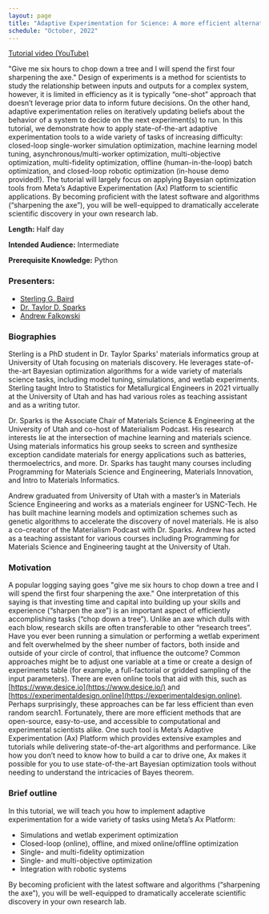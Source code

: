 ```yaml
---
layout: page
title: "Adaptive Experimentation for Science: A more efficient alternative to design of experiments"
schedule: "October, 2022"
---
```


[Tutorial video (YouTube)]([https://www.desice.io/](https://drive.google.com/file/d/1D-BQ0h7INpODkhVUGK5uCS-fqfYzZ-c9/view?usp=sharing))

"Give me six hours to chop down a tree and I will spend the first four sharpening the axe." Design of experiments is a method for scientists to study the relationship between inputs and outputs for a complex system, however, it is limited in efficiency as it is typically “one-shot” approach that doesn’t leverage prior data to inform future decisions. On the other hand, adaptive experimentation relies on iteratively updating
beliefs about the behavior of a system to decide on the next experiment(s) to run. In this tutorial, we demonstrate how to apply state-of-the-art adaptive experimentation tools to a wide variety of tasks of increasing difficulty: closed-loop single-worker simulation optimization, machine learning model tuning, asynchronous/multi-worker optimization, multi-objective optimization, multi-fidelity optimization, offline (human-in-the-loop) batch optimization, and closed-loop robotic optimization (in-house demo provided!). The tutorial will largely focus on applying Bayesian optimization tools from Meta’s Adaptive Experimentation (Ax) Platform to scientific applications. By becoming proficient with the latest software and algorithms (“sharpening the axe”), you will be well-equipped to dramatically accelerate scientific discovery in your own research lab.

**Length:** Half day

**Intended Audience:** Intermediate

**Prerequisite Knowledge:** Python

### Presenters:
- [Sterling G. Baird](mailto:sterling.baird@utah.edu)
- [Dr. Taylor D. Sparks](mailto:sparks@eng.utah.edu)
- [Andrew Falkowski](mailto:AndrewRaineFalkowski@gmail.com)

### Biographies

Sterling is a PhD student in Dr. Taylor Sparks' materials informatics group at University of Utah focusing on materials discovery. He leverages state-of-the-art Bayesian optimization algorithms for a wide variety of materials science tasks, including model tuning, simulations, and wetlab experiments. Sterling taught Intro to Statistics for Metallurgical Engineers in 2021 virtually at the University of Utah and has had various roles as teaching assistant and as a writing tutor.

Dr. Sparks is the Associate Chair of Materials Science & Engineering at the University of Utah and co-host of Materialism Podcast. His research interests lie at the intersection of machine learning and materials science. Using materials informatics his group seeks to screen and synthesize exception candidate materials for energy applications such as batteries, thermoelectrics, and more. Dr. Sparks has taught many courses including Programming for Materials Science and Engineering, Materials Innovation, and Intro to Materials Informatics.

Andrew graduated from University of Utah with a master’s in Materials Science Engineering and works as a materials engineer for USNC-Tech. He has built machine learning models and optimization schemes such as genetic algorithms to accelerate the discovery of novel materials. He is also a co-creator of the Materialism Podcast with Dr. Sparks. Andrew has acted as a teaching assistant for various courses including Programming for Materials Science and Engineering taught at the University of Utah.

### Motivation

A popular logging saying goes "give me six hours to chop down a tree and I will spend the first four sharpening the axe." One interpretation of this saying is that investing time and capital into building up your skills and experience (“sharpen the axe”) is an important aspect of efficiently accomplishing tasks (“chop down a tree”). Unlike an axe which dulls with each blow, research skills are often transferable to other “research trees”. 
Have you ever been running a simulation or performing a wetlab experiment and felt overwhelmed by the sheer number of factors, both inside and outside of your circle of control, that influence the outcome? Common approaches might be to adjust one variable at a time or create a design of experiments table (for example, a full-factorial or gridded sampling of the input parameters). There are even online tools that aid with this, such as [https://www.desice.io](https://www.desice.io/) and [https://experimentaldesign.online](https://experimentaldesign.online). Perhaps surprisingly, these approaches can be far less efficient than even random search1. Fortunately, there are more efficient methods that are open-source, easy-to-use, and accessible to computational and experimental scientists alike. One such tool is Meta’s Adaptive Experimentation (Ax) Platform which provides extensive examples and tutorials while delivering state-of-the-art algorithms and performance. Like how you don’t need to know how to build a car to drive one, Ax makes it possible for you to use state-of-the-art Bayesian optimization tools without needing to understand the intricacies of Bayes theorem.

### Brief outline

In this tutorial, we will teach you how to implement adaptive experimentation for a wide variety of tasks using Meta’s Ax Platform:
- Simulations and wetlab experiment optimization
- Closed-loop (online), offline, and mixed online/offline optimization
- Single- and multi-fidelity optimization
- Single- and multi-objective optimization
- Integration with robotic systems

By becoming proficient with the latest software and algorithms (“sharpening the axe”), you will be well-equipped to dramatically accelerate scientific discovery in your own research lab.
